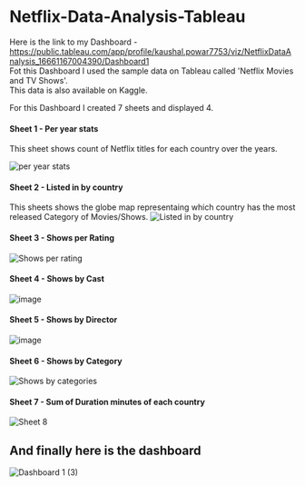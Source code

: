 # Netflix-Data-Analysis-Tableau
Here is the link to my Dashboard - https://public.tableau.com/app/profile/kaushal.powar7753/viz/NetflixDataAnalysis_16661167004390/Dashboard1<br/>
Fot this Dashboard I used the sample data on Tableau called 'Netflix Movies and TV Shows'.<br/>
This data is also available on Kaggle.<br/>

For this Dashboard I created 7 sheets and displayed 4.<br/>
#### Sheet 1 - Per year stats <br/>
This sheet shows count of Netflix titles for each country over the years.<br/>

![per year stats](https://user-images.githubusercontent.com/90775147/196763848-e5cecd12-b525-48d8-b700-46f4b5ee7ef6.png)

#### Sheet 2 - Listed in by country<br/>
This sheets shows the globe map representaing which country has the most released Category of Movies/Shows.
![Listed in by country](https://user-images.githubusercontent.com/90775147/196763948-615ab9ae-b1c8-4d25-bc5f-dc28e489924b.png)

#### Sheet 3 - Shows per Rating<br/>
![Shows per rating](https://user-images.githubusercontent.com/90775147/196764131-3bbc5725-203f-4648-b64d-c3e19926af0c.png)

#### Sheet 4 - Shows by Cast<br/>
![image](https://user-images.githubusercontent.com/90775147/196765248-c50dcd9e-19a8-4dd4-b610-1015a89f3ac2.png)

#### Sheet 5 - Shows by Director <br/>
![image](https://user-images.githubusercontent.com/90775147/196765134-14a70caf-43dd-4ac6-8599-a2650ad11905.png)

#### Sheet 6 - Shows by Category <br/>
![Shows by categories](https://user-images.githubusercontent.com/90775147/196764492-2fe20801-eb1d-45da-ab2f-e785f547555f.png)

#### Sheet 7 - Sum of Duration minutes of each country<br/>

![Sheet 8](https://user-images.githubusercontent.com/90775147/196764813-3aa11102-e94f-4daa-ab41-9e31141adcd4.png)


## And finally here is the dashboard
![Dashboard 1 (3)](https://user-images.githubusercontent.com/90775147/196765534-435d02c1-5c17-4bd9-b582-ae19c19bfbbf.png)

